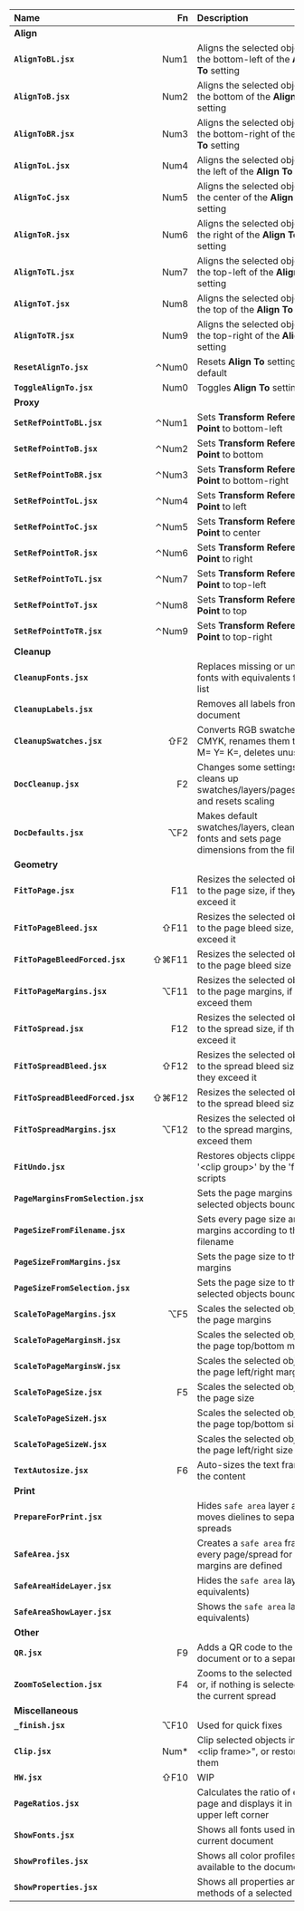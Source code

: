 Name                               |   Fn  | Description
:---                               |  ---: | :---
**Align**                                  |
**`AlignToBL.jsx`**                |  Num1 | Aligns the selected objects to the bottom-left of the **Align To** setting
**`AlignToB.jsx`**                 |  Num2 | Aligns the selected objects to the bottom of the **Align To** setting
**`AlignToBR.jsx`**                |  Num3 | Aligns the selected objects to the bottom-right of the **Align To** setting
**`AlignToL.jsx`**                 |  Num4 | Aligns the selected objects to the left of the **Align To** setting
**`AlignToC.jsx`**                 |  Num5 | Aligns the selected objects to the center of the **Align To** setting
**`AlignToR.jsx`**                 |  Num6 | Aligns the selected objects to the right of the **Align To** setting
**`AlignToTL.jsx`**                |  Num7 | Aligns the selected objects to the top-left of the **Align To** setting
**`AlignToT.jsx`**                 |  Num8 | Aligns the selected objects to the top of the **Align To** setting
**`AlignToTR.jsx`**                |  Num9 | Aligns the selected objects to the top-right of the **Align To** setting
**`ResetAlignTo.jsx`**             | ⌃Num0 | Resets **Align To** setting to default
**`ToggleAlignTo.jsx`**            |  Num0 | Toggles **Align To** setting
**Proxy**                                  |
**`SetRefPointToBL.jsx`**          | ⌃Num1 | Sets **Transform Reference Point** to bottom-left
**`SetRefPointToB.jsx`**           | ⌃Num2 | Sets **Transform Reference Point** to bottom
**`SetRefPointToBR.jsx`**          | ⌃Num3 | Sets **Transform Reference Point** to bottom-right
**`SetRefPointToL.jsx`**           | ⌃Num4 | Sets **Transform Reference Point** to left
**`SetRefPointToC.jsx`**           | ⌃Num5 | Sets **Transform Reference Point** to center
**`SetRefPointToR.jsx`**           | ⌃Num6 | Sets **Transform Reference Point** to right
**`SetRefPointToTL.jsx`**          | ⌃Num7 | Sets **Transform Reference Point** to top-left
**`SetRefPointToT.jsx`**           | ⌃Num8 | Sets **Transform Reference Point** to top
**`SetRefPointToTR.jsx`**          | ⌃Num9 | Sets **Transform Reference Point** to top-right
**Cleanup**                                |
**`CleanupFonts.jsx`**             |       | Replaces missing or unwanted fonts with equivalents from a list
**`CleanupLabels.jsx`**            |       | Removes all labels from the document
**`CleanupSwatches.jsx`**          |   ⇧F2 | Converts RGB swatches to CMYK, renames them to C= M= Y= K=, deletes unused
**`DocCleanup.jsx`**               |    F2 | Changes some settings, cleans up swatches/layers/pages/guides and resets scaling
**`DocDefaults.jsx`**              |   ⌥F2 | Makes default swatches/layers, cleans up fonts and sets page dimensions from the filename
**Geometry**                               |
**`FitToPage.jsx`**                |   F11 | Resizes the selected objects to the page size, if they exceed it
**`FitToPageBleed.jsx`**           |  ⇧F11 | Resizes the selected objects to the page bleed size, if they exceed it
**`FitToPageBleedForced.jsx`**     | ⇧⌘F11 | Resizes the selected objects to the page bleed size
**`FitToPageMargins.jsx`**         |  ⌥F11 | Resizes the selected objects to the page margins, if they exceed them
**`FitToSpread.jsx`**              |   F12 | Resizes the selected objects to the spread size, if they exceed it
**`FitToSpreadBleed.jsx`**         |  ⇧F12 | Resizes the selected objects to the spread bleed size, if they exceed it
**`FitToSpreadBleedForced.jsx`**   | ⇧⌘F12 | Resizes the selected objects to the spread bleed size
**`FitToSpreadMargins.jsx`**       |  ⌥F12 | Resizes the selected objects to the spread margins, if they exceed them
**`FitUndo.jsx`**                  |       | Restores objects clipped in a '\<clip group\>' by the 'fit' scripts
**`PageMarginsFromSelection.jsx`** |       | Sets the page margins to the selected objects bounds
**`PageSizeFromFilename.jsx`**     |       | Sets every page size and margins according to the filename
**`PageSizeFromMargins.jsx`**      |       | Sets the page size to the page margins
**`PageSizeFromSelection.jsx`**    |       | Sets the page size to the selected objects bounds
**`ScaleToPageMargins.jsx`**       |   ⌥F5 | Scales the selected objects to the page margins
**`ScaleToPageMarginsH.jsx`**      |       | Scales the selected objects to the page top/bottom margins
**`ScaleToPageMarginsW.jsx`**      |       | Scales the selected objects to the page left/right margins
**`ScaleToPageSize.jsx`**          |    F5 | Scales the selected objects to the page size
**`ScaleToPageSizeH.jsx`**         |       | Scales the selected objects to the page top/bottom size
**`ScaleToPageSizeW.jsx`**         |       | Scales the selected objects to the page left/right size
**`TextAutosize.jsx`**             |    F6 | Auto-sizes the text frame to the content
**Print**                                  |
**`PrepareForPrint.jsx`**          |       | Hides `safe area` layer and moves dielines to separate spreads
**`SafeArea.jsx`**                 |       | Creates a `safe area` frame, on every page/spread for which margins are defined
**`SafeAreaHideLayer.jsx`**        |       | Hides the `safe area` layer (or equivalents)
**`SafeAreaShowLayer.jsx`**        |       | Shows the `safe area` layer (or equivalents)
**Other**                                  |
**`QR.jsx`**                       |    F9 | Adds a QR code to the current document or to a separate file
**`ZoomToSelection.jsx`**          |    F4 | Zooms to the selected objects or, if nothing is selected, to the current spread
**Miscellaneous**                          |
**`_finish.jsx`**                  |  ⌥F10 | Used for quick fixes
**`Clip.jsx`**                     |  Num* | Clip selected objects in a "\<clip frame\>", or restores them
**`HW.jsx`**                       |  ⇧F10 | WIP
**`PageRatios.jsx`**               |       | Calculates the ratio of each page and displays it in the upper left corner
**`ShowFonts.jsx`**                |       | Shows all fonts used in the current document
**`ShowProfiles.jsx`**             |       | Shows all color profiles available to the document
**`ShowProperties.jsx`**           |       | Shows all properties and methods of a selected object

<!-- ⌃⌥⇧⌘ -->